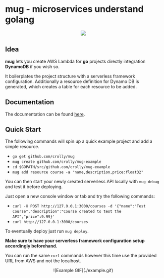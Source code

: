 # mug - microservices understand golang
<p align="center"><img src="./logo.svg" width="480px" /></p>

## Idea

**mug** lets you create AWS Lambda for **go** projects directly integration **DynamoDB** if you wish so.

It boilerplates the project structure with a serverless framework configuration. Additionally a resource definition for Dynamo DB is generated, which creates a table for each resource to be added.

## Documentation

The documentation can be found [here](https://crolly.github.io/mug).

## Quick Start

The following commands will spin up a quick example project and add a simple resource.

* `go get github.com/crolly/mug`
* `mug create github.com/crolly/mug-example`
* `cd $GOPATH/src/github.com/crolly/mug-example`
* `mug add resource course -a "name,description,price:float32"`

You can then start your newly created serverless API locally with `mug debug` and test it before deploying.

Just open a new console window or tab and try the following commands:
* `curl -X POST http://127.0.0.1:3000/courses -d '{"name":"Test Course","description":"Course created to test the API","price":9.99}'`
* `curl http://127.0.0.1:3000/courses`

To eventually deploy just run `mug deploy`.

**Make sure to have your serverless framework configuration setup accordingly beforehand.**

You can run the same `curl` commands however this time use the provided URL from AWS and not the localhost.

<p align="center">![Example GIF](./example.gif)</p>
